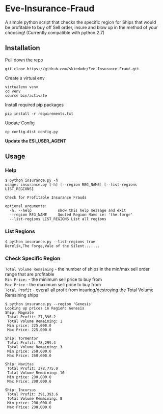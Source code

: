 # Eve-Insurance-Fraud

A simple python script that checks the specific region for Ships that would be profitable to buy off Sell order, insure and blow up in the method of your choosing! (Currently compatible with python 2.7)

## Installation
Pull down the repo
```shell
git clone https://github.com/skiedude/Eve-Insurance-Fraud.git
```

Create a virtual env
```shell
virtualenv venv
cd venv
source bin/activate
```

Install required pip packages
```shell
pip install -r requirements.txt
```

Update Config
```shell
cp config.dist config.py
```
**Update the ESI_USER_AGENT**

## Usage

### Help
```shell
$ python insurance.py -h
usage: insurance.py [-h] [--region REG_NAME] [--list-regions LIST_REGIONS]

Check for Profitable Insurance Frauds

optional arguments:
  -h, --help            show this help message and exit
  --region REG_NAME     Qouted Region Name ie: 'the forge'
  --list-regions LIST_REGIONS List all regions
```

### List Regions
```shell
$ python insurance.py --list-regions true
Derelik,The Forge,Vale of the Silent.......
```

### Check Specific Region

`Total Volume Remaining` - the number of ships in the min/max sell order range that are profitable  
`Min Price:` - the minimum sell price to buy from  
`Max Price` - the maximum sell price to buy from  
`Total Profit` - overall all profit from insuring/destroying the Total Volume Remaining ships  

```shell
$ python insurance.py --region 'Genesis'
Looking up prices in Region: Genesis
Ship: Magnate
 Total Profit: 27,396.2
 Total Volume Remaining: 1
 Min price: 225,000.0
 Max Price: 225,000.0

Ship: Tormentor
 Total Profit: 78,299.4
 Total Volume Remaining: 3
 Min price: 260,000.0
 Max Price: 260,000.0

Ship: Navitas
 Total Profit: 378,775.0
 Total Volume Remaining: 10
 Min price: 200,000.0
 Max Price: 200,000.0

Ship: Incursus
 Total Profit: 391,393.6
 Total Volume Remaining: 8
 Min price: 200,000.0
 Max Price: 200,000.0
```
